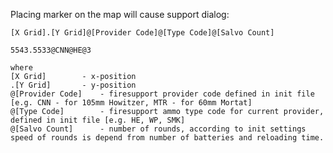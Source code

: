 Placing marker on the map will cause support dialog:

	[X Grid].[Y Grid]@[Provider Code]@[Type Code]@[Salvo Count]
	
	5543.5533@CNN@HE@3
	
	where
	[X Grid]		- x-position
	.[Y Grid]		- y-position
	@[Provider Code]	- firesupport provider code defined in init file [e.g. CNN - for 105mm Howitzer, MTR - for 60mm Mortat]
	@[Type Code]		- firesupport ammo type code for current provider, defined in init file [e.g. HE, WP, SMK]
	@[Salvo Count]		- number of rounds, according to init settings speed of rounds is depend from number of batteries and reloading time.
